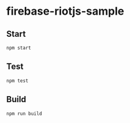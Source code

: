 # firebase-riotjs-sample



## Start

```
npm start
```

## Test

```
npm test
```

## Build

```
npm run build
```